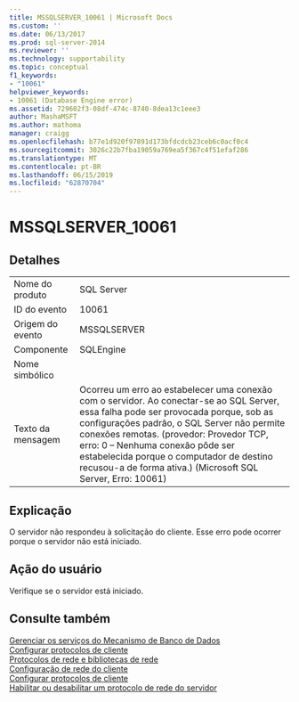 ```yaml
---
title: MSSQLSERVER_10061 | Microsoft Docs
ms.custom: ''
ms.date: 06/13/2017
ms.prod: sql-server-2014
ms.reviewer: ''
ms.technology: supportability
ms.topic: conceptual
f1_keywords:
- "10061"
helpviewer_keywords:
- 10061 (Database Engine error)
ms.assetid: 729602f3-08df-474c-8740-8dea13c1eee3
author: MashaMSFT
ms.author: mathoma
manager: craigg
ms.openlocfilehash: b77e1d920f97891d173bfdcdcb23ceb6c0acf0c4
ms.sourcegitcommit: 3026c22b7fba19059a769ea5f367c4f51efaf286
ms.translationtype: MT
ms.contentlocale: pt-BR
ms.lasthandoff: 06/15/2019
ms.locfileid: "62870704"
---
```

# <a name="mssqlserver10061"></a>MSSQLSERVER_10061
    
## <a name="details"></a>Detalhes  
  
|||  
|-|-|  
|Nome do produto|SQL Server|  
|ID do evento|10061|  
|Origem do evento|MSSQLSERVER|  
|Componente|SQLEngine|  
|Nome simbólico||  
|Texto da mensagem|Ocorreu um erro ao estabelecer uma conexão com o servidor.  Ao conectar-se ao SQL Server, essa falha pode ser provocada porque, sob as configurações padrão, o SQL Server não permite conexões remotas. (provedor: Provedor TCP, erro: 0 – Nenhuma conexão pôde ser estabelecida porque o computador de destino recusou-a de forma ativa.) (Microsoft SQL Server, Erro: 10061)|  
  
## <a name="explanation"></a>Explicação  
 O servidor não respondeu à solicitação do cliente. Esse erro pode ocorrer porque o servidor não está iniciado.  
  
## <a name="user-action"></a>Ação do usuário  
 Verifique se o servidor está iniciado.  
  
## <a name="see-also"></a>Consulte também  
 [Gerenciar os serviços do Mecanismo de Banco de Dados](../../database-engine/configure-windows/manage-the-database-engine-services.md)   
 [Configurar protocolos de cliente](../../database-engine/configure-windows/configure-client-protocols.md)   
 [Protocolos de rede e bibliotecas de rede](../../sql-server/install/network-protocols-and-network-libraries.md)   
 [Configuração de rede do cliente](../../database-engine/configure-windows/client-network-configuration.md)   
 [Configurar protocolos de cliente](../../database-engine/configure-windows/configure-client-protocols.md)   
 [Habilitar ou desabilitar um protocolo de rede do servidor](../../database-engine/configure-windows/enable-or-disable-a-server-network-protocol.md)  
  
  

